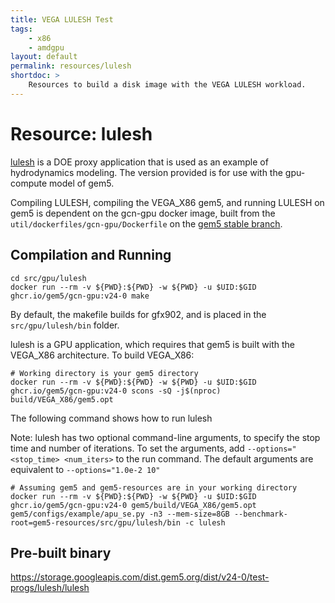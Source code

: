 ```yaml
---
title: VEGA LULESH Test
tags:
    - x86
    - amdgpu
layout: default
permalink: resources/lulesh
shortdoc: >
    Resources to build a disk image with the VEGA LULESH workload.
---
```


# Resource: lulesh

[lulesh](https://computing.llnl.gov/projects/co-design/lulesh) is a DOE proxy
application that is used as an example of hydrodynamics modeling. The version
provided is for use with the gpu-compute model of gem5.

Compiling LULESH, compiling the VEGA_X86 gem5, and running LULESH on gem5 is dependent on the gcn-gpu docker image, built from the `util/dockerfiles/gcn-gpu/Dockerfile` on the [gem5 stable branch](https://github.com/gem5/gem5).

## Compilation and Running
```
cd src/gpu/lulesh
docker run --rm -v ${PWD}:${PWD} -w ${PWD} -u $UID:$GID ghcr.io/gem5/gcn-gpu:v24-0 make
```

By default, the makefile builds for gfx902, and is placed in the `src/gpu/lulesh/bin` folder.

lulesh is a GPU application, which requires that gem5 is built with the VEGA_X86 architecture.
To build VEGA_X86:

```
# Working directory is your gem5 directory
docker run --rm -v ${PWD}:${PWD} -w ${PWD} -u $UID:$GID ghcr.io/gem5/gcn-gpu:v24-0 scons -sQ -j$(nproc) build/VEGA_X86/gem5.opt
```

The following command shows how to run lulesh

Note: lulesh has two optional command-line arguments, to specify the stop time and number
of iterations. To set the arguments, add `--options="<stop_time> <num_iters>`
to the run command. The default arguments are equivalent to `--options="1.0e-2 10"`


```
# Assuming gem5 and gem5-resources are in your working directory
docker run --rm -v ${PWD}:${PWD} -w ${PWD} -u $UID:$GID ghcr.io/gem5/gcn-gpu:v24-0 gem5/build/VEGA_X86/gem5.opt gem5/configs/example/apu_se.py -n3 --mem-size=8GB --benchmark-root=gem5-resources/src/gpu/lulesh/bin -c lulesh
```

## Pre-built binary

<https://storage.googleapis.com/dist.gem5.org/dist/v24-0/test-progs/lulesh/lulesh>
